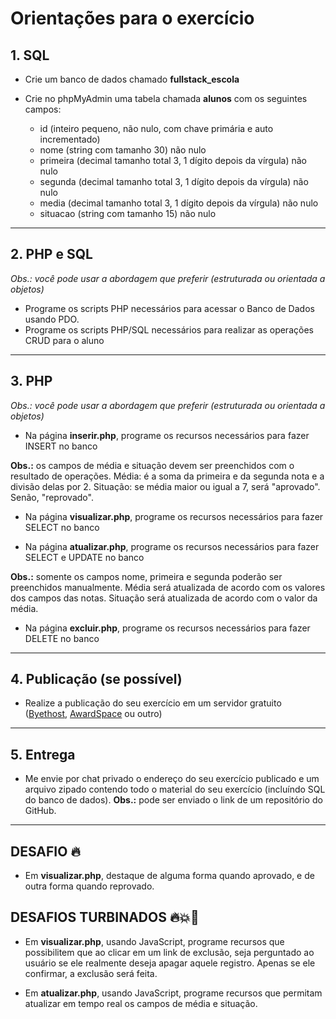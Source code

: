 # Orientações para o exercício

## 1. SQL
- Crie um banco de dados chamado **fullstack_escola**
- Crie no phpMyAdmin uma tabela chamada **alunos** com os seguintes campos:

    - id (inteiro pequeno, não nulo, com chave primária e auto incrementado)
    - nome (string com tamanho 30) não nulo
    - primeira (decimal tamanho total 3, 1 dígito depois da vírgula) não nulo
    - segunda (decimal tamanho total 3, 1 dígito depois da vírgula) não nulo
    - media (decimal tamanho total 3, 1 dígito depois da vírgula) não nulo
    - situacao (string com tamanho 15) não nulo
  
---

## 2. PHP e SQL

*Obs.: você pode usar a abordagem que preferir (estruturada ou orientada a objetos)*

- Programe os scripts PHP necessários para acessar o Banco de Dados usando PDO.
- Programe os scripts PHP/SQL necessários para realizar as operações CRUD para o aluno


---


## 3. PHP

*Obs.: você pode usar a abordagem que preferir (estruturada ou orientada a objetos)*

- Na página **inserir.php**, programe os recursos necessários para fazer INSERT no banco

**Obs.:** os campos de média e situação devem ser preenchidos com o resultado de operações.
Média: é a soma da primeira e da segunda nota e a divisão delas por 2.
Situação: se média maior ou igual a 7, será "aprovado". Senão, "reprovado".

- Na página **visualizar.php**, programe os recursos necessários para fazer SELECT no banco

- Na página **atualizar.php**, programe os recursos necessários para fazer SELECT e UPDATE no banco

**Obs.:** somente os campos nome, primeira e segunda poderão ser preenchidos manualmente.
Média será atualizada de acordo com os valores dos campos das notas.
Situação será atualizada de acordo com o valor da média.

- Na página **excluir.php**, programe os recursos necessários para fazer DELETE no banco

---


## 4. Publicação (se possível)

- Realize a publicação do seu exercício em um servidor gratuito ([Byethost](https://byet.host/), [AwardSpace](https://www.awardspace.com/free-hosting/) ou outro)


---

## 5. Entrega

- Me envie por chat privado o endereço do seu exercício publicado e um arquivo zipado contendo todo o material do seu exercício (incluíndo SQL do banco de dados). **Obs.:** pode ser enviado o link de um repositório do GitHub.


---

## DESAFIO 🔥
- Em **visualizar.php**, destaque de alguma forma quando aprovado, e de outra forma quando reprovado.

## DESAFIOS TURBINADOS 🔥💥💯

- Em **visualizar.php**, usando JavaScript, programe recursos que possibilitem que ao clicar em um link de exclusão, seja perguntado ao usuário se ele realmente deseja apagar aquele registro. Apenas se ele confirmar, a exclusão será feita. 

- Em **atualizar.php**, usando JavaScript, programe recursos que permitam atualizar em tempo real os campos de média e situação.











